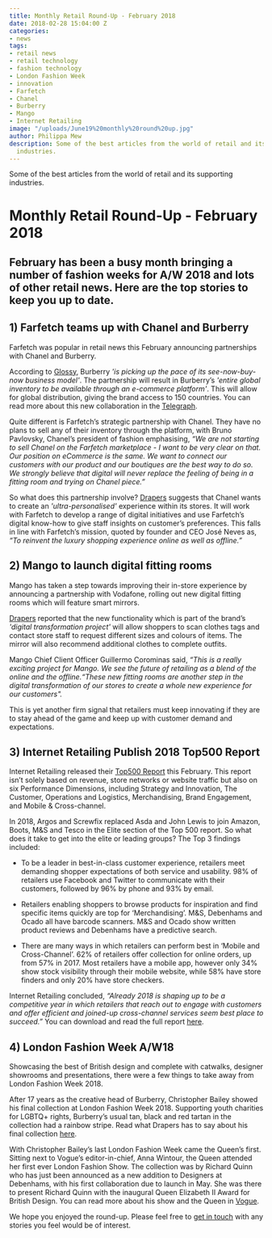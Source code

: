 ```yaml
---
title: Monthly Retail Round-Up - February 2018
date: 2018-02-28 15:04:00 Z
categories:
- news
tags:
- retail news
- retail technology
- fashion technology
- London Fashion Week
- innovation
- Farfetch
- Chanel
- Burberry
- Mango
- Internet Retailing
image: "/uploads/June19%20monthly%20round%20up.jpg"
author: Philippa Mew
description: Some of the best articles from the world of retail and its supporting
  industries.
---
```


Some of the best articles from the world of retail and its supporting industries.

# Monthly Retail Round-Up - February 2018

## February has been a busy month bringing a number of fashion weeks for A/W 2018 and lots of other retail news. Here are the top stories to keep you up to date.


## 1) Farfetch teams up with Chanel and Burberry

Farfetch was popular in retail news this February announcing partnerships with Chanel and Burberry.

According to [Glossy](http://www.glossy.co/evolution-of-luxury/burberrys-partnership-with-farfetch-will-accelerate-its-see-now-buy-now-business-model), Burberry *'is picking up the pace of its see-now-buy-now business model'*. The partnership will result in Burberry’s *'entire global inventory to be available through an e-commerce platform'*. This will allow for global distribution, giving the brand access to 150 countries. You can read more about this new collaboration in the [Telegraph](https://www.telegraph.co.uk/business/2018/02/15/burberry-expand-online-reach-farfetch-tie-up/).

Quite different is Farfetch’s strategic partnership with Chanel. They have no plans to sell any of their inventory through the platform, with Bruno Pavlovsky, Chanel’s president of fashion emphasising, *“We are not starting to sell Chanel on the Farfetch marketplace - I want to be very clear on that. Our position on eCommerce is the same. We want to connect our customers with our product and our boutiques are the best way to do so. We strongly believe that digital will never replace the feeling of being in a fitting room and trying on Chanel piece.”*

So what does this partnership involve? [Drapers](https://www.drapersonline.com/7029147.article?utm_source=newsletter&utm_medium=email&utm_campaign=DR_EditorialNewsletters.Reg:%20Send%20-%20Daily%20News&mkt_tok=eyJpIjoiT1dNMU1tVTVZall6TnpNMiIsInQiOiJyanV6T3E3VWVNZG10TEVLd2UzM0JIUll4Q2NoQ0xrVVRwZkJXSXd4WnkzeUllRzNDcFdVKytIdWR6bVdXemx0ZklUQmN2WUllSEVoV0p1a1ZDTDRkTWdWeHRzeEZpaytYOUJoeVg0NVJOWXV2VHZkM0JodVNYalJHMzJVUkRZWSJ9) suggests that Chanel wants to create an *'ultra-personalised'* experience within its stores. It will work with Farfetch to develop a range of digital initiatives and use Farfetch’s digital know-how to give staff insights on customer’s preferences. This falls in line with Farfetch’s mission, quoted by founder and CEO José Neves as, *“To reinvent the luxury shopping experience online as well as offline.”*


## 2) Mango to launch digital fitting rooms

Mango has taken a step towards improving their in-store experience by announcing a partnership with Vodafone, rolling out new digital fitting rooms which will feature smart mirrors. 

[Drapers](https://www.drapersonline.com/news/mango-to-launch-digital-fitting-rooms/7029101.article) reported that the new functionality which is part of the brand’s *'digital transformation project'* will allow shoppers to scan clothes tags and contact store staff to request different sizes and colours of items. The mirror will also recommend additional clothes to complete outfits.

Mango Chief Client Officer Guillermo Corominas said, *“This is a really exciting project for Mango. We see the future of retailing as a blend of the online and the offline.“These new fitting rooms are another step in the digital transformation of our stores to create a whole new experience for our customers".*

This is yet another firm signal that retailers must keep innovating if they are to stay ahead of the game and keep up with customer demand and expectations.


## 3) Internet Retailing Publish 2018 Top500 Report

Internet Retailing released their [Top500 Report](http://email.internetretailing.net/public/webform/render_form/9eosaiwbe921wc0kz0eg0aknxa46v/1029114782659b5196550ee637d8080f/addcontact) this February. This report isn’t solely based on revenue, store networks or website traffic but also on six Performance Dimensions, including Strategy and Innovation, The Customer, Operations and Logistics, Merchandising, Brand Engagement, and Mobile & Cross-channel. 

In 2018, Argos and Screwfix replaced Asda and John Lewis to join Amazon, Boots, M&S and Tesco in the Elite section of the Top 500 report. So what does it take to get into the elite or leading groups? The Top 3 findings included:

* To be a leader in best-in-class customer experience, retailers meet demanding shopper expectations of both service and usability. 98% of retailers use Facebook and Twitter to communicate with their customers, followed by 96% by phone and 93% by email.

* Retailers enabling shoppers to browse products for inspiration and find specific items quickly are top for ‘Merchandising’. M&S, Debenhams and Ocado all have barcode scanners. M&S and Ocado show written product reviews and Debenhams have a predictive search.

* There are many ways in which retailers can perform best in ‘Mobile and Cross-Channel’. 62% of retailers offer collection for online orders, up from 57% in 2017. Most retailers have a mobile app, however only 34% show stock visibility through their mobile website, while 58% have store finders and only 20% have store checkers. 

Internet Retailing concluded, *“Already 2018 is shaping up to be a competitive year in which retailers that reach out to engage with customers and offer efficient and joined-up cross-channel services seem best place to succeed.”* You can download and read the full report [here](http://email.internetretailing.net/public/webform/render_form/9eosaiwbe921wc0kz0eg0aknxa46v/1029114782659b5196550ee637d8080f/addcontact).

## 4) London Fashion Week A/W18

Showcasing the best of British design and complete with catwalks, designer showrooms and presentations, there were a few things to take away from London Fashion Week 2018.

After 17 years as the creative head of Burberry, Christopher Bailey showed his final collection at London Fashion Week 2018. Supporting youth charities for LGBTQ+ rights, Burberry’s usual tan, black and red tartan in the collection had a rainbow stripe. Read what Drapers has to say about his final collection [here](https://www.drapersonline.com/product-and-trade-shows/comment-bailey-says-goodbye-to-burberry-with-final-lfw-collection/7029117.article?blocktitle=London-Fashion-Week:-Autumn-18&contentID=20795).

With Christopher Bailey’s last London Fashion Week came the Queen’s first. Sitting next to Vogue’s editor-in-chief, Anna Wintour, the Queen attended her first ever London Fashion Show. The collection was by Richard Quinn who has just been announced as a new addition to Designers at Debenhams, with his first collaboration due to launch in May. She was there to present Richard Quinn with the inaugural Queen Elizabeth II Award for British Design. You can read more about his show and the Queen in [Vogue](http://www.vogue.co.uk/article/the-queen-london-fashion-week-british-design-award).


We hope you enjoyed the round-up. Please feel free to [get in touch](https://dressipi.com/contact/) with any stories you feel would be of interest. 